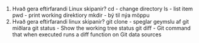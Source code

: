 1. Hvað gera eftirfarandi Linux skipanir?
    cd - change directory
    ls - list item
    pwd - print working direktiory
    mkdir - bý til nýa möppu
2. Hvað gera eftirfarandi linux skipanir?
    git clone - speglar geymslu af git miðlara
    git status - Show the working tree status
    git diff - Git command that when executed runs a diff function on Git data sources

    